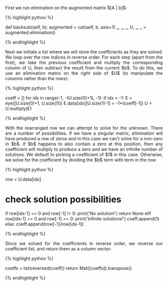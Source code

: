 <div style="text-align: justify">
<p>First we run elimination on the augmented matrix $[A | b]$:</p>
</div>

{% highlight python %}

def backsub(self, b):
    augmented = cat(self, b, axis=1)
    _, _, _, U, _, _ = augmented.elimination()

{% endhighlight %}

<div style="text-align: justify">
<p>Next we initiate a list where we will store the coefficients as they are
solved. We loop over the row indices in reverse order. For each step (apart
from the first), we take the previous coefficient and multiply the
corresponding column of U, then subtract the result from the current $b$. To do
this, we use an elimination matrix on the <i>right side</i> of $U$ (to
manipulate the columns rather than the rows):</p>
</div>

{% highlight python %}

coeff = []
for idx in range(-1, -(U.size(0)+1), -1):
    if idx < -1:
        E = eye([U.size(0)+1, U.size(1)])
        E.data[idx][U.size(1)-1] = -1*(coeff[-1])
        U = U.multiply(E)

{% endhighlight %}

<div style="text-align: justify">
<p>With the rearranged row we can attempt to solve for the unknown. There are a
number of possibilities. If we have a singular matrix, elimination will have
produced a row of zeros and in this case we can't solve for a non-zero in $b$.
If $b$ happens to also contain a zero at this position, then any coefficient
will multiply to produce a zero and we have an infinite number of solutions. We
default to picking a coefficient of $1$ in this case. Otherwise, we solve for
the coefficient by dividing the $b$ term with term in the row:</p>
</div>

{% highlight python %}

row = U.data[idx]
# check solution possibilities
if row[idx-1] == 0 and row[-1] != 0:
   print('No solution!')
   return None
elif row[idx-1] == 0 and row[-1] == 0:
   print('Infinite solutions!')
   coeff.append(1)
else:
    coeff.append(row[-1]/row[idx-1])

{% endhighlight %}

<div style="text-align: justify">
<p>Since we solved for the coefficients in reverse order, we reverse our
coefficient list, and return them as a column vector:</p>
</div>

{% highlight python %}

coeffs = list(reversed(coeff))
return Mat([coeffs]).transpose()

{% endhighlight %}

